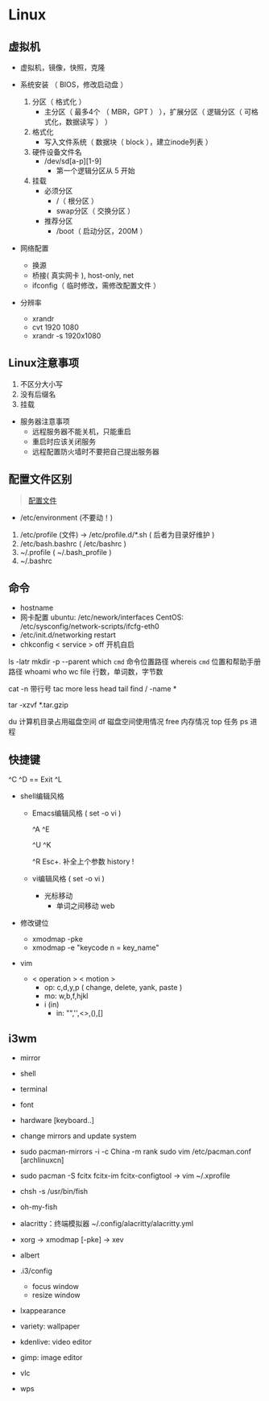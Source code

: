 # Linux

## 虚拟机

- 虚拟机，镜像，快照，克隆

- 系统安装 （ BIOS，修改启动盘 ）
  1. 分区（ 格式化 ）
     - 主分区（ 最多4个 （ MBR，GPT ） ），扩展分区（ 逻辑分区（ 可格式化，数据读写 ） ）
  2. 格式化
     - 写入文件系统（ 数据块（ block ），建立inode列表 ）
  3. 硬件设备文件名
     - /dev/sd[a-p][1-9]
       - 第一个逻辑分区从 5 开始
  4. 挂载
       - 必须分区
         - /（ 根分区 ）
         - swap分区（ 交换分区 ）
       - 推荐分区
         - /boot（ 启动分区，200M ）

- 网络配置
  - 换源
  - 桥接( 真实网卡 ), host-only, net
  - ifconfig（ 临时修改，需修改配置文件 ）

- 分辨率
  - xrandr
  - cvt 1920 1080
  - xrandr -s 1920x1080

## Linux注意事项

1. 不区分大小写
2. 没有后缀名
3. 挂载

- 服务器注意事项
  - 远程服务器不能关机，只能重启
  - 重启时应该关闭服务
  - 远程配置防火墙时不要把自己提出服务器

## 配置文件区别

> [配置文件](https://www.jianshu.com/p/6d32b166f47d)

- /etc/environment (不要动！)

1. /etc/profile (文件) -> /etc/profile.d/*.sh ( 后者为目录好维护 )
2. /etc/bash.bashrc ( /etc/bashrc )
3. ~/.profile ( ~/.bash_profile )
4. ~/.bashrc

## 命令

- hostname
- 网卡配置 ubuntu: /etc/nework/interfaces CentOS: /etc/sysconfig/network-scripts/ifcfg-eth0
- /etc/init.d/networking restart
- chkconfig < service > off        开机自启

ls -latr
mkdir -p --parent
which `cmd`         命令位置路径
whereis `cmd`       位置和帮助手册路径
whoami
who
wc file             行数，单词数，字节数

cat -n              带行号
tac
more less
head tail
find / -name *

tar -xzvf *.tar.gzip

du   计算机目录占用磁盘空间
df   磁盘空间使用情况
free 内存情况
top  任务
ps   进程

## 快捷键

  ^C
  ^D == Exit
  ^L

- shell编辑风格
  - Emacs编辑风格 ( set -o vi )

    ^A
    ^E

    ^U
    ^K

    ^R
    Esc+. 补全上个参数
    history !
  - vi编辑风格 ( set -o vi )
    - 光标移动
      - 单词之间移动 web
  
- 修改键位
  - xmodmap -pke
  - xmodmap -e "keycode n = key_name"
- vim
  - < operation > < motion >
    - op: c,d,y,p ( change, delete, yank, paste )
    - mo: w,b,f,hjkl
    - i (in)
      - in: "",'',<>,(),[]

## i3wm

- mirror
- shell
- terminal
- font
- hardware [keyboard..]

- change mirrors and update system
- sudo pacman-mirrors -i -c China -m rank  sudo vim /etc/pacman.conf [archlinuxcn]
- sudo pacman -S fcitx fcitx-im fcitx-configtool -> vim ~/.xprofile
- chsh -s /usr/bin/fish
- oh-my-fish
- alacritty：终端模拟器 ~/.config/alacritty/alacritty.yml
- xorg -> xmodmap [-pke] -> xev
- albert
- .i3/config
  - focus window
  - resize window
- lxappearance

- variety:  wallpaper
- kdenlive: video editor
- gimp:     image editor
- vlc
- wps
